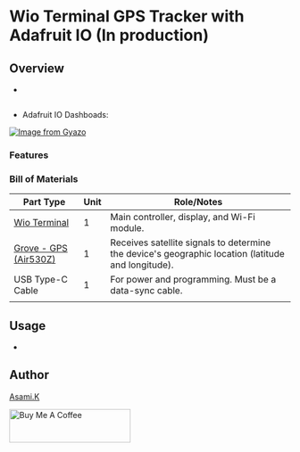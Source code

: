 # Wio Terminal GPS Tracker with Adafruit IO (In production)

## Overview

- 

![]()


- Adafruit IO Dashboads: []()

[![Image from Gyazo]()]()


### Features


### Bill of Materials

| Part Type                                                                               | Unit | Role/Notes                                                                                         |
| --------------------------------------------------------------------------------------- | ---- | -------------------------------------------------------------------------------------------------- |
| [Wio Terminal](https://amzn.to/4me4lxu)                                                 | 1    | Main controller, display, and Wi-Fi module.                                                        |
| [Grove - GPS (Air530Z)](https://www.seeedstudio.com/SeeedGrove-GPS-Air530-p-4584.html) | 1    | Receives satellite signals to determine the device's geographic location (latitude and longitude). |
| USB Type-C Cable                                                                        | 1    | For power and programming. Must be a data-sync cable.                                              |
|                                                                                         |      |                                                                                                    |


## Usage


- []()


## Author

[Asami.K](https://asami.tokyo/)

<a href="https://www.buymeacoffee.com/asamiile" target="_blank"><img src="https://cdn.buymeacoffee.com/buttons/v2/default-yellow.png" alt="Buy Me A Coffee" style="height: 60px !important;width: 217px !important;" ></a>
